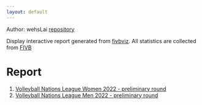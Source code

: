 ```yaml
---
layout: default
---
```

Author: wehsLai
[repository](https://github.com/wehsLai/fivbrp)

Display interactive report generated from [fivbviz](https://github.com/wehsLai/fivbviz).
All statistics are collected from [FIVB](https://www.fivb.com/)

# Report
1. [Volleyball Nations League Women 2022 - preliminary round](stats/wvnl2022.html)
2. [Volleyball Nations League Men 2022 - preliminary round](stats/mvnl2022.html)